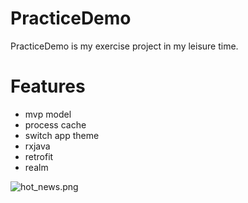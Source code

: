 # PracticeDemo

PracticeDemo is my  exercise project in my leisure time.

# Features
- mvp model
- process cache
- switch app theme
- rxjava
- retrofit
- realm

![hot_news.png](https://github.com/416679828/PracticeDemo/blob/master/hot_news.png)



